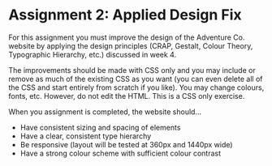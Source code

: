 # Assignment 2: Applied Design Fix

For this assignment you must improve the design of the Adventure Co. website by applying the design principles (CRAP, Gestalt, Colour Theory, Typographic Hierarchy, etc.) discussed in week 4.

The improvements should be made with CSS only and you may include or remove as much of the existing CSS as you want (you can even delete all of the CSS and start entirely from scratch if you like). You may change colours, fonts, etc. However, do not edit the HTML. This is a CSS only exercise.

When you assignment is completed, the website should...

- Have consistent sizing and spacing of elements
- Have a clear, consistent type hierarchy
- Be responsive (layout will be tested at 360px and 1440px wide)
- Have a strong colour scheme with sufficient colour contrast
